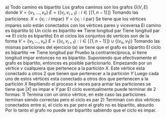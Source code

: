 a) Todo camino es bipartito
	Los grafos caminos son los grafos $G(V,E)$ donde
	$V = \{v_1,\dots,v_n\}$
	$E=\{(v_i,v_{i+1}) : i \in [\![1,n-1]\!]\}$
	Tomando las particiones:
	$X = \{v_i : i \text{ impar}\}$
	$Y = \{v_i : i \text{ par}\}$
	Se tiene que los vértices impares solo están conectados con los vértices pares y viceversa
	El camino es bipartito
b) Un ciclo es bipartito $\iff$ Tiene longitud par
	Tiene longitud par $\implies$ El ciclo es bipartito)
		En el ciclos los conjuntos de vertices son de la forma
		$V = \{v_1,\dots,v_n\}$
		$E=\{(v_i,v_{i+1}) : i \in [\![1,n-1]\!]\} \cup \{(v_n,v_1)\}$
		Tomando las mismas particiones del ejercicio (a) se tiene que el grafo es bipartito
	El ciclo es bipartito $\implies$ Tiene longitud par
		Pruebo la contrarrecíproca, si tiene longitud impar entonces no es bipartito.
		Suponiendo que efectivamente el grafo es bipartito, entonces es posible particionarlo.
		Empezando por un vértice $v$ cualquiera que pertenece a la partición $X$.
		Este vértice esta conectado a otros 2 que tienen que pertenecer a la partición $Y$
		Luego cada uno de estos vértices esta conectado a otros dos que pertenecen a la partición $X$
		Repitiendo el proceso $k$ veces para armar las particiones se tiene que
		$|X|$ es impar e $Y$ par
		El ciclo eventualmente puede terminar de 2 formas:
		1) Termina con un único vértice, en este caso las particiones terminan siendo correctas pero el ciclo es par
		2) Terminan con dos vértices conectados entre si, el ciclo es par pero el grafo no es bipartito, absurdo
	Por lo tanto el grafo no puede ser bipartito sabiendo que el ciclo es impar.